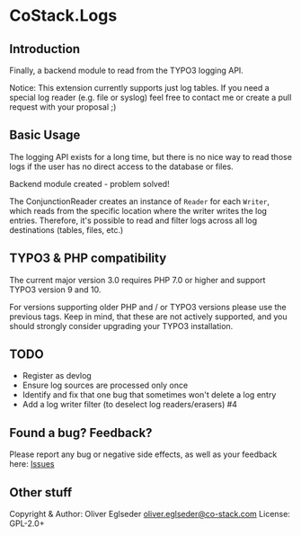 # CoStack.Logs

## Introduction

Finally, a backend module to read from the TYPO3 logging API.

Notice: This extension currently supports just log tables.
If you need a special log reader (e.g. file or syslog) feel free
to contact me or create a pull request with your proposal ;)

## Basic Usage

The logging API exists for a long time, but there is no nice way to read
those logs if the user has no direct access to the database or files.

Backend module created - problem solved!

The ConjunctionReader creates an instance of `Reader` for each `Writer`,
which reads from the specific location where the writer writes the log
entries. Therefore, it's possible to read and filter logs across all log
destinations (tables, files, etc.)

## TYPO3 & PHP compatibility

The current major version 3.0 requires PHP 7.0 or higher and support TYPO3 version 9 and 10.

For versions supporting older PHP and / or TYPO3 versions please use the previous tags. Keep in mind, that these are not actively supported, and you should strongly consider upgrading your TYPO3 installation.

## TODO

* Register as devlog
* Ensure log sources are processed only once
* Identify and fix that one bug that sometimes won't delete a log entry
* Add a log writer filter (to deselect log readers/erasers) #4

## Found a bug? Feedback?

Please report any bug or negative side effects, as well as your feedback here: [Issues](https://gitlab.com/co-stack.com/co-stack.com/typo3-extensions/logs/-/issues)

## Other stuff

Copyright & Author: Oliver Eglseder <oliver.eglseder@co-stack.com>
License: GPL-2.0+
